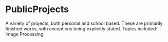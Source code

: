 # PublicProjects
A variety of projects, both personal and school based. These are primarily finished works, with exceptions being explicitly stated. 
Topics included: Image Processing
